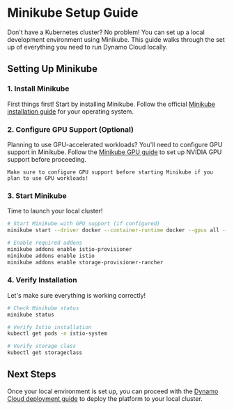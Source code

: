 <!--
SPDX-FileCopyrightText: Copyright (c) 2025 NVIDIA CORPORATION & AFFILIATES. All rights reserved.
SPDX-License-Identifier: Apache-2.0

Licensed under the Apache License, Version 2.0 (the "License");
you may not use this file except in compliance with the License.
You may obtain a copy of the License at

http://www.apache.org/licenses/LICENSE-2.0

Unless required by applicable law or agreed to in writing, software
distributed under the License is distributed on an "AS IS" BASIS,
WITHOUT WARRANTIES OR CONDITIONS OF ANY KIND, either express or implied.
See the License for the specific language governing permissions and
limitations under the License.
-->

# Minikube Setup Guide

Don't have a Kubernetes cluster? No problem! You can set up a local development environment using Minikube. This guide walks through the set up of everything you need to run Dynamo Cloud locally.

## Setting Up Minikube

### 1. Install Minikube
First things first! Start by installing Minikube. Follow the official [Minikube installation guide](https://minikube.sigs.k8s.io/docs/start/) for your operating system.

### 2. Configure GPU Support (Optional)
Planning to use GPU-accelerated workloads? You'll need to configure GPU support in Minikube. Follow the [Minikube GPU guide](https://minikube.sigs.k8s.io/docs/tutorials/nvidia/) to set up NVIDIA GPU support before proceeding.

```{tip}
Make sure to configure GPU support before starting Minikube if you plan to use GPU workloads!
```

### 3. Start Minikube
Time to launch your local cluster!

```bash
# Start Minikube with GPU support (if configured)
minikube start --driver docker --container-runtime docker --gpus all --memory=16000mb --cpus=8

# Enable required addons
minikube addons enable istio-provisioner
minikube addons enable istio
minikube addons enable storage-provisioner-rancher
```

### 4. Verify Installation
Let's make sure everything is working correctly!

```bash
# Check Minikube status
minikube status

# Verify Istio installation
kubectl get pods -n istio-system

# Verify storage class
kubectl get storageclass
```

## Next Steps

Once your local environment is set up, you can proceed with the [Dynamo Cloud deployment guide](./dynamo_cloud.md) to deploy the platform to your local cluster.

